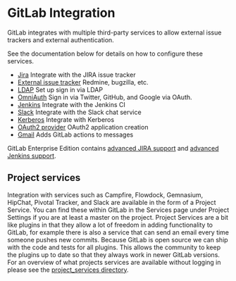 # GitLab Integration

GitLab integrates with multiple third-party services to allow external issue trackers and external authentication.

See the documentation below for details on how to configure these services.

- [Jira](jira.md) Integrate with the JIRA issue tracker
- [External issue tracker](external-issue-tracker.md) Redmine, bugzilla, etc.
- [LDAP](ldap.md) Set up sign in via LDAP
- [OmniAuth](omniauth.md) Sign in via Twitter, GitHub, and Google via OAuth.
- [Jenkins](jenkins.md) Integrate with the Jenkins CI
- [Slack](slack.md) Integrate with the Slack chat service
- [Kerberos](kerberos.md) Integrate with Kerberos
- [OAuth2 provider](oauth_provider.md) OAuth2 application creation
- [Gmail](gitlab_buttons_in_gmail.md) Adds GitLab actions to messages

GitLab Enterprise Edition contains [advanced JIRA support](http://doc.gitlab.com/ee/integration/jira.html) and [advanced Jenkins support](http://doc.gitlab.com/ee/integration/jenkins.html).

## Project services

Integration with services such as Campfire, Flowdock, Gemnasium, HipChat, Pivotal Tracker, and Slack are available in the form of a Project Service.
You can find these within GitLab in the Services page under Project Settings if you are at least a master on the project.
Project Services are a bit like plugins in that they allow a lot of freedom in adding functionality to GitLab, for example there is also a service that can send an email every time someone pushes new commits.
Because GitLab is open source we can ship with the code and tests for all plugins.
This allows the community to keep the plugins up to date so that they always work in newer GitLab versions.
For an overview of what projects services are available without logging in please see the [project_services directory](https://gitlab.com/gitlab-org/gitlab-ce/tree/master/app/models/project_services).
